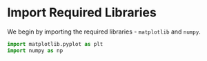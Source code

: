 # Import Required Libraries

We begin by importing the required libraries - `matplotlib` and `numpy`.

```python
import matplotlib.pyplot as plt
import numpy as np
```
